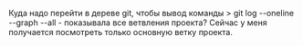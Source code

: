 Куда надо перейти в дереве git, чтобы вывод команды > git log --oneline --graph --all - показывала все ветвления проекта?
Сейчас у меня получается посмотреть только основную ветку проекта.